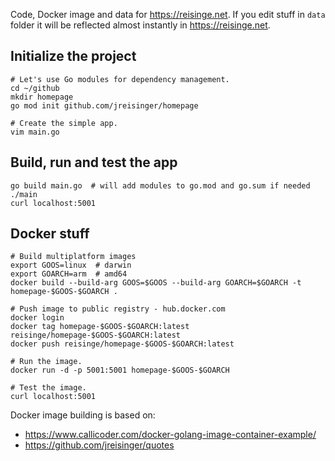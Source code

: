 Code, Docker image and data for https://reisinge.net. If you edit stuff in `data` folder it will be reflected almost instantly in https://reisinge.net.

## Initialize the project

```
# Let's use Go modules for dependency management.
cd ~/github
mkdir homepage
go mod init github.com/jreisinger/homepage

# Create the simple app.
vim main.go
```

## Build, run and test the app

```
go build main.go  # will add modules to go.mod and go.sum if needed
./main
curl localhost:5001
```

## Docker stuff

```
# Build multiplatform images
export GOOS=linux  # darwin
export GOARCH=arm  # amd64
docker build --build-arg GOOS=$GOOS --build-arg GOARCH=$GOARCH -t homepage-$GOOS-$GOARCH .

# Push image to public registry - hub.docker.com
docker login
docker tag homepage-$GOOS-$GOARCH:latest reisinge/homepage-$GOOS-$GOARCH:latest
docker push reisinge/homepage-$GOOS-$GOARCH:latest
```

```
# Run the image.
docker run -d -p 5001:5001 homepage-$GOOS-$GOARCH

# Test the image.
curl localhost:5001
```

Docker image building is based on:

* https://www.callicoder.com/docker-golang-image-container-example/
* https://github.com/jreisinger/quotes
